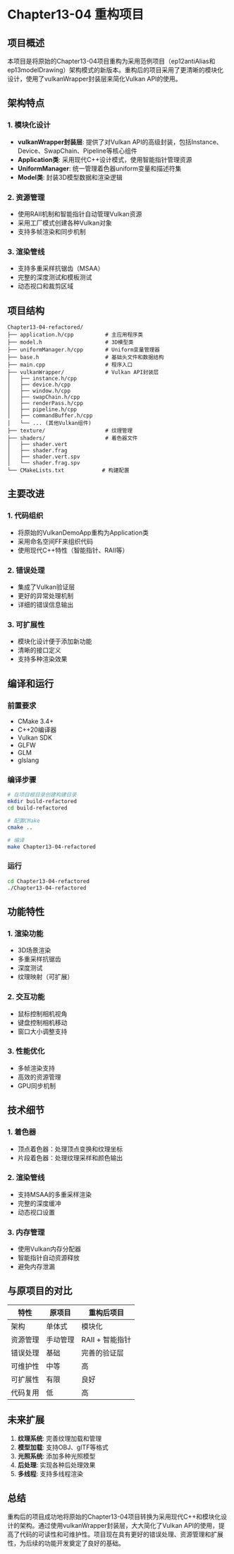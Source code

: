 # Chapter13-04 重构项目

## 项目概述

本项目是将原始的Chapter13-04项目重构为采用范例项目（ep12antiAlias和ep13modelDrawing）架构模式的新版本。重构后的项目采用了更清晰的模块化设计，使用了vulkanWrapper封装层来简化Vulkan API的使用。

## 架构特点

### 1. 模块化设计
- **vulkanWrapper封装层**: 提供了对Vulkan API的高级封装，包括Instance、Device、SwapChain、Pipeline等核心组件
- **Application类**: 采用现代C++设计模式，使用智能指针管理资源
- **UniformManager**: 统一管理着色器uniform变量和描述符集
- **Model类**: 封装3D模型数据和渲染逻辑

### 2. 资源管理
- 使用RAII机制和智能指针自动管理Vulkan资源
- 采用工厂模式创建各种Vulkan对象
- 支持多帧渲染和同步机制

### 3. 渲染管线
- 支持多重采样抗锯齿（MSAA）
- 完整的深度测试和模板测试
- 动态视口和裁剪区域

## 项目结构

```
Chapter13-04-refactored/
├── application.h/cpp          # 主应用程序类
├── model.h                    # 3D模型类
├── uniformManager.h/cpp       # Uniform变量管理器
├── base.h                     # 基础头文件和数据结构
├── main.cpp                   # 程序入口
├── vulkanWrapper/             # Vulkan API封装层
│   ├── instance.h/cpp
│   ├── device.h/cpp
│   ├── window.h/cpp
│   ├── swapChain.h/cpp
│   ├── renderPass.h/cpp
│   ├── pipeline.h/cpp
│   ├── commandBuffer.h/cpp
│   └── ... (其他Vulkan组件)
├── texture/                   # 纹理管理
├── shaders/                   # 着色器文件
│   ├── shader.vert
│   ├── shader.frag
│   ├── shader.vert.spv
│   └── shader.frag.spv
└── CMakeLists.txt            # 构建配置
```

## 主要改进

### 1. 代码组织
- 将原始的VulkanDemoApp重构为Application类
- 采用命名空间FF来组织代码
- 使用现代C++特性（智能指针、RAII等）

### 2. 错误处理
- 集成了Vulkan验证层
- 更好的异常处理机制
- 详细的错误信息输出

### 3. 可扩展性
- 模块化设计便于添加新功能
- 清晰的接口定义
- 支持多种渲染效果

## 编译和运行

### 前置要求
- CMake 3.4+
- C++20编译器
- Vulkan SDK
- GLFW
- GLM
- glslang

### 编译步骤
```bash
# 在项目根目录创建构建目录
mkdir build-refactored
cd build-refactored

# 配置CMake
cmake ..

# 编译
make Chapter13-04-refactored
```

### 运行
```bash
cd Chapter13-04-refactored
./Chapter13-04-refactored
```

## 功能特性

### 1. 渲染功能
- 3D场景渲染
- 多重采样抗锯齿
- 深度测试
- 纹理映射（可扩展）

### 2. 交互功能
- 鼠标控制相机视角
- 键盘控制相机移动
- 窗口大小调整支持

### 3. 性能优化
- 多帧渲染支持
- 高效的资源管理
- GPU同步机制

## 技术细节

### 1. 着色器
- 顶点着色器：处理顶点变换和纹理坐标
- 片段着色器：处理纹理采样和颜色输出

### 2. 渲染管线
- 支持MSAA的多重采样渲染
- 完整的深度缓冲
- 动态视口设置

### 3. 内存管理
- 使用Vulkan内存分配器
- 智能指针自动资源释放
- 避免内存泄漏

## 与原项目的对比

| 特性 | 原项目 | 重构后项目 |
|------|--------|------------|
| 架构 | 单体式 | 模块化 |
| 资源管理 | 手动管理 | RAII + 智能指针 |
| 错误处理 | 基础 | 完善的验证层 |
| 可维护性 | 中等 | 高 |
| 可扩展性 | 有限 | 良好 |
| 代码复用 | 低 | 高 |

## 未来扩展

1. **纹理系统**: 完善纹理加载和管理
2. **模型加载**: 支持OBJ、glTF等格式
3. **光照系统**: 添加多种光照模型
4. **后处理**: 实现各种后处理效果
5. **多线程**: 支持多线程渲染

## 总结

重构后的项目成功地将原始的Chapter13-04项目转换为采用现代C++和模块化设计的架构。通过使用vulkanWrapper封装层，大大简化了Vulkan API的使用，提高了代码的可读性和可维护性。项目现在具有更好的错误处理、资源管理和扩展性，为后续的功能开发奠定了良好的基础。
